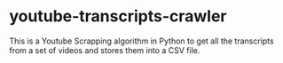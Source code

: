 # youtube-transcripts-crawler
This is a Youtube Scrapping algorithm in Python to get all the transcripts from a set of videos and stores them into a CSV file.
